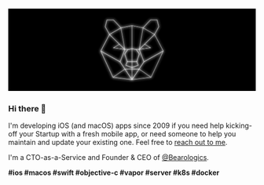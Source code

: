 ![Header](https://github.com/kimar/kimar/raw/master/Header.png)

### Hi there 👋

I'm developing iOS (and macOS) apps since 2009 if you need help kicking-off your Startup with a fresh mobile app, or need someone to help you maintain and update your existing one. Feel free to [reach out to me](https://bearologics.com/contact).

I'm a CTO-as-a-Service and Founder & CEO of [@Bearologics](https://github.com/Bearologics).

**#ios #macos #swift #objective-c #vapor #server #k8s #docker**

<!--
**kimar/kimar** is a ✨ _special_ ✨ repository because its `README.md` (this file) appears on your GitHub profile.

Here are some ideas to get you started:

- 🔭 I’m currently working on ...
- 🌱 I’m currently learning ...
- 👯 I’m looking to collaborate on ...
- 🤔 I’m looking for help with ...
- 💬 Ask me about ...
- 📫 How to reach me: ...
- 😄 Pronouns: ...
- ⚡ Fun fact: ...
-->
